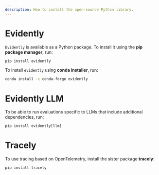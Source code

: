 ```yaml
---
description: How to install the open-source Python library.
---
```


# Evidently 

`Evidently` is available as a Python package. To install it using the **pip package manager**, run:

```python
pip install evidently
```

To install `evidently` using **conda installer**, run:

```sh
conda install -c conda-forge evidently
```

# Evidently LLM

To be able to run evaluations specific to LLMs that include additional dependencies, run:

```python
pip install evidently[llm]
```

# Tracely

To use tracing based on OpenTelemetry, install the sister package **tracely**:

```sh
pip install tracely
```
